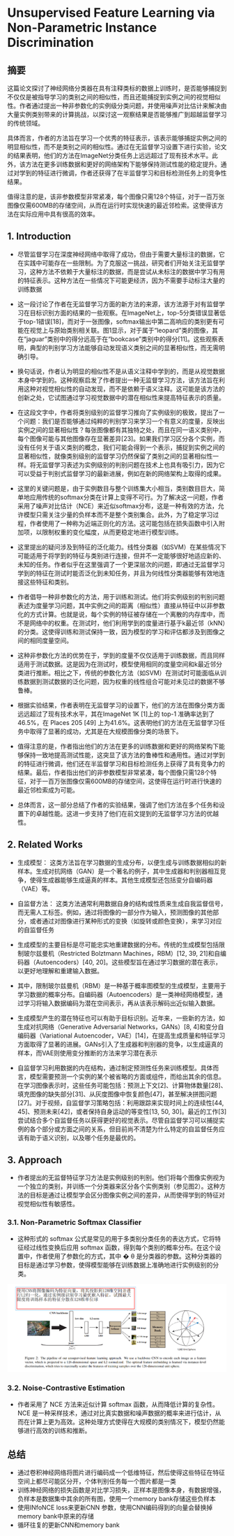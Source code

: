 # Unsupervised Feature Learning via Non-Parametric Instance Discrimination


## 摘要

这篇论文探讨了神经网络分类器在具有注释类标的数据上训练时，是否能够捕捉到不仅仅是被指导学习的类别之间的相似性，而且还能捕捉到实例之间的视觉相似性。作者通过提出一种非参数化的实例级分类问题，并使用噪声对比估计来解决由大量实例类别带来的计算挑战，以探讨这一观察结果是否能够推广到超越监督学习的传统领域。

具体而言，作者的方法旨在学习一个优秀的特征表示，该表示能够捕捉实例之间的明显相似性，而不是类别之间的相似性。通过在无监督学习设置下进行实验，论文的结果表明，他们的方法在ImageNet分类任务上远远超过了现有技术水平。此外，该方法在更多训练数据和更好的网络架构下能够保持测试性能的稳定提升。通过对学到的特征进行微调，作者还获得了在半监督学习和目标检测任务上的竞争性结果。

值得注意的是，该非参数模型非常紧凑，每个图像只需128个特征，对于一百万张图像仅需600MB的存储空间，从而在运行时实现快速的最近邻检索。这使得该方法在实际应用中具有很高的效率。



## 1. Introduction


* 尽管监督学习在深度神经网络中取得了成功，但由于需要大量标注的数据，它在实践中可能存在一些限制。为了克服这一挑战，研究者们开始关注无监督学习，这种方法不依赖于大量标注的数据，而是尝试从未标注的数据中学习有用的特征表示。这种方法在一些情况下可能更经济，因为不需要手动标注大量的训练数据

* 这一段讨论了作者在无监督学习方面的新方法的来源，该方法源于对有监督学习在目标识别方面的结果的一些观察。在ImageNet上，top-5分类错误显著低于top-1错误[18]，而对于一张图像，softmax输出中第二高响应的类别更有可能在视觉上与原始类别相关联。图1显示，对于属于“leopard”类的图像，其在“jaguar”类别中的得分远高于在“bookcase”类别中的得分[11]。这些观察表明，典型的判别学习方法能够自动发现语义类别之间的显著相似性，而无需明确引导。

* 换句话说，作者认为明显的相似性不是从语义注释中学到的，而是从视觉数据本身中学到的。这种观察启发了作者提出一种无监督学习方法，该方法旨在利用这种对视觉相似性的自动发现，而不是依赖于语义注释。这可能是该方法的创新之处，它试图通过学习视觉数据中的潜在相似性来提高特征表示的质量。

* 在这段文字中，作者将类别级别的监督学习推向了实例级别的极致，提出了一个问题：我们是否能够通过纯粹的判别学习来学习一个有意义的度量，反映出实例之间的显著相似性？每张图像都有其独特之处，而且在同一语义类别中，每个图像可能与其他图像存在显著差异[23]。如果我们学习区分各个实例，而没有任何关于语义类别的概念，我们可能会得到一个表示，捕捉到实例之间的显著相似性，就像类别级别的监督学习仍然保留了类别之间的显著相似性一样。将无监督学习表述为实例级别的判别问题在技术上也具有吸引力，因为它可以受益于判别式监督学习的最新进展，例如在新的网络架构上取得的成果。


* 这里的关键问题是，由于实例数目与整个训练集大小相当，类别数目巨大，简单地应用传统的softmax分类在计算上变得不可行。为了解决这一问题，作者采用了噪声对比估计（NCE）来近似softmax分布，这是一种有效的方法，允许模型只需关注少量的负样本而不是整个类别集合。此外，为了稳定学习过程，作者使用了一种称为近端正则化的方法。这可能包括在损失函数中引入附加项，以限制权重的变化幅度，从而更稳定地进行模型训练。


* 这里提出的疑问涉及到特征的泛化能力。线性分类器（如SVM）在某些情况下可能适用于将学到的特征与类别进行连接，但并不一定能够很好地适应新的、未知的任务。作者似乎在这里强调了一个更深层次的问题，即通过无监督学习学到的特征在测试时能否泛化到未知任务，并且为何线性分类器能够有效地连接这些特征和类别。


* 作者倡导一种非参数化的方法，用于训练和测试。他们将实例级别的判别问题表述为度量学习问题，其中实例之间的距离（相似性）直接从特征中以非参数化的方式计算。也就是说，每个实例的特征被存储在一个离散的内存库中，而不是网络中的权重。在测试时，他们利用学到的度量进行基于k最近邻（kNN）的分类。这使得训练和测试保持一致，因为模型的学习和评估都涉及到图像之间的相同度量空间。

* 这种非参数化方法的优势在于，学到的度量不仅仅适用于训练数据，而且同样适用于测试数据。这是因为在测试时，模型使用相同的度量空间和k最近邻分类进行推断。相比之下，传统的参数化方法（如SVM）在测试时可能面临从训练数据到测试数据的泛化问题，因为权重的线性组合可能对未见过的数据不够鲁棒。


* 根据实验结果，作者表明在无监督学习的设置下，他们的方法在图像分类方面远远超过了现有技术水平，其在ImageNet 1K [1]上的 top-1 准确率达到了46.5%，在 Places 205 [49] 上为41.6%。这表明他们的方法在无监督学习任务中取得了显著的成功，尤其是在大规模图像分类的场景下。

* 值得注意的是，作者指出他们的方法在更多的训练数据和更好的网络架构下能够保持一致地提高测试性能，这突显了该方法的鲁棒性和通用性。通过对学到的特征进行微调，他们还在半监督学习和目标检测任务上获得了具有竞争力的结果。最后，作者指出他们的非参数模型非常紧凑，每个图像只需128个特征，对于一百万张图像仅需600MB的存储空间，这使得在运行时进行快速的最近邻检索成为可能。

* 总体而言，这一部分总结了作者的实验结果，强调了他们方法在多个任务和设置下的卓越性能。这进一步支持了他们在前文提到的无监督学习方法的优越性。




## 2. Related Works


* 生成模型： 这类方法旨在学习数据的生成分布，以便生成与训练数据相似的新样本。生成对抗网络（GAN）是一个著名的例子，其中生成器和判别器相互竞争，使得生成器能够生成逼真的样本。其他生成模型还包括变分自编码器（VAE）等。

* 自监督方法： 这类方法通常利用数据自身的结构或性质来生成自我监督信号，而无需人工标签。例如，通过将图像的一部分作为输入，预测图像的其他部分，或者通过对图像进行某种形式的变换（如旋转或颜色变换），来学习对应的自监督任务


* 生成模型的主要目标是尽可能忠实地重建数据的分布。传统的生成模型包括限制玻尔兹曼机（Restricted Bolztmann Machines，RBM）[12, 39, 21]和自编码器（Autoencoders）[40, 20]。这些模型旨在通过学习数据的潜在表示，以更好地理解和重建输入数据。

* 其中，限制玻尔兹曼机（RBM）是一种基于概率图模型的生成模型，主要用于学习数据的概率分布。自编码器（Autoencoders）是一类神经网络模型，通过学习将输入数据编码为潜在空间表示，再从该表示解码出近似输入数据。

* 生成模型产生的潜在特征也可以有助于目标识别。近年来，一些新的方法，如生成对抗网络（Generative Adversarial Networks，GANs）[8, 4]和变分自编码器（Variational Autoencoder，VAE）[14]，在提高生成质量和特征学习方面取得了显著的进展。GANs引入了生成器和判别器的竞争，以生成逼真的样本，而VAE则使用变分推断的方法来学习潜在表示

* 自监督学习利用数据的内在结构，通过制定预测性任务来训练模型。具体而言，模型需要预测一个实例的某个被省略的方面或组件，而给出其余的信息。在学习图像表示时，这些任务可能包括：预测上下文[2]、计算物体数量[28]、填充图像的缺失部分[31]、从灰度图像中恢复颜色[47]，甚至解决拼图问题[27]。对于视频，自监督学习策略包括：利用跟踪来实现时间上的连续性[44, 45]、预测未来[42]，或者保持自身运动的等变性[13, 50, 30]。最近的工作[3]尝试结合多个自监督任务以获得更好的视觉表示。尽管自监督学习可以捕捉实例的各个部分或方面之间的关系，但目前尚不清楚为什么特定的自监督任务应该有助于语义识别，以及哪个任务是最优的。

## 3. Approach


* 作者提出的无监督特征学习方法是实例级别的判别。他们将每个图像实例视为一个独立的类别，并训练一个分类器来区分各个实例类别（参见图2）。这种方法的目标是通过让模型学会区分图像实例之间的差异，从而使得学到的特征对视觉相似性有敏感性。


### 3.1. Non-Parametric Softmax Classifier


* 这种形式的 softmax 公式是常见的用于多类别分类任务的表达方式，它将特征经过线性变换后应用 softmax 函数，得到每个类别的概率分布。在这个设置中，作者使用了参数化的方式，其中 
�
θ 是分类器的参数。这种分类器的目标是通过学习参数，使得模型能够在训练数据上准确地进行实例级别的分类。


![图 0](../images/41ae19048b780e2b83c5fcfceca9ed9919e1a9f77e5d39f7c05c1b199911eb60.png)  


### 3.2. Noise-Contrastive Estimation


* 作者采用了 NCE 方法来近似计算 softmax 函数，从而降低计算的复杂性。NCE 是一种采样技术，通过对比真实数据和噪声数据的概率来进行估计，从而在计算上更为高效。这种处理方式使得在大规模的类别情况下，模型仍然能够进行高效的训练和推断。



## 总结

* 通过卷积神经网络将图片进行编码成一个低维特征，然后使得这些特征在特征空间上都尽可能区分开，个体判别任务每一个图片都是一类
* 训练神经网络的损失函数是对比学习损失，正样本是图像本身，有数据增强，负样本是数据集中其余的所有图，使用一个memory bank存储这些负样本
* 使用INfoNCE loss来更新CNN 参数，使用CNN编码得到的向量会替换掉memory bank中原来的存储
* 循环往复的更新CNN和memory bank


